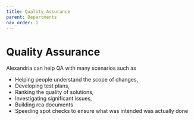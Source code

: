 ```yaml
---
title: Quality Assurance
parent: Departments
nav_order: 1
---
```


# Quality Assurance

Alexandria can help QA with many scenarios such as 

* Helping people understand the scope of changes, 
* Developing test plans, 
* Ranking the quality of solutions, 
* Investigating significant issues, 
* Building rca documents
* Speeding spot checks to ensure what was intended was actually done
